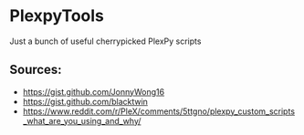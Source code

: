 # PlexpyTools
Just a bunch of useful cherrypicked PlexPy scripts

## Sources:
- https://gist.github.com/JonnyWong16
- https://gist.github.com/blacktwin
- https://www.reddit.com/r/PleX/comments/5ttgno/plexpy_custom_scripts_what_are_you_using_and_why/
